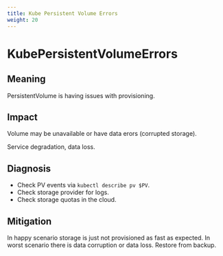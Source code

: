 ```yaml
---
title: Kube Persistent Volume Errors
weight: 20
---
```


# KubePersistentVolumeErrors

## Meaning

PersistentVolume is having issues with provisioning.

## Impact

Volume may be unavailable or have data erors (corrupted storage).

Service degradation, data loss.

## Diagnosis

- Check PV events via `kubectl describe pv $PV`.
- Check storage provider for logs.
- Check storage quotas in the cloud.

## Mitigation

In happy scenario storage is just not provisioned as fast as expected.
In worst scenario there is data corruption or data loss. Restore from backup.

